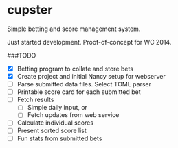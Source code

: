 cupster
=======

Simple betting and score management system. 

Just started development. Proof-of-concept for WC 2014.

###TODO
- [x] Betting program to collate and store bets
- [x] Create project and initial Nancy setup for webserver
- [ ] Parse submitted data files. Select TOML parser
- [ ] Printable score card for each submitted bet
- [ ] Fetch results 
    - [ ] Simple daily input, or
    - [ ] Fetch updates from web service
- [ ] Calculate individual scores
- [ ] Present sorted score list
- [ ] Fun stats from submitted bets
